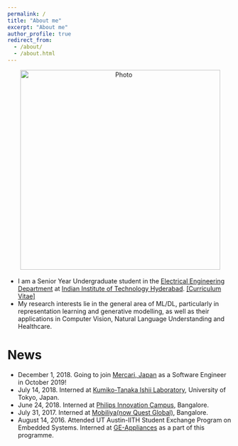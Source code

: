 ```yaml
---
permalink: /
title: "About me"
excerpt: "About me"
author_profile: true
redirect_from: 
  - /about/
  - /about.html
---
```


<p align="center">
  <img src="https://VamshiTeja.github.io/Images/VamshiTeja.jpg?raw=true" alt="Photo" style="width: 450px;"/> 
</p>

* I am a Senior Year Undergraduate student in the [Electrical Engineering Department](https://ee.iith.ac.in/) at [Indian Institute of Technology Hyderabad](https://www.iith.ac.in/). [[Curriculum Vitae]](http://VamshiTeja.github.io/files/VamshiTeja.pdf)
* My research interests lie in the general area of ML/DL, particularly in representation learning and generative modelling, as well as their applications in Computer Vision, Natural Language Understanding and Healthcare.


# News
* December 1, 2018. Going to join [Mercari, Japan](https://mercari.com/) as a Software Engineer in October 2019!
* July 14, 2018. Interned at [Kumiko-Tanaka Ishii Laboratory](http://www.cl.rcast.u-tokyo.ac.jp/Top.html), University of Tokyo, Japan.
* June 24, 2018. Interned at [Philips Innovation Campus](https://www.philips.co.in/a-w/about-philips/philips-innovation-center.html), Bangalore.
* July 31, 2017. Interned at [Mobiliya(now Quest Global)](https://www.mobiliya.com/), Bangalore. 
* August 14, 2016. Attended UT Austin-IITH Student Exchange Program on Embedded Systems. Interned at [GE-Appliances](https://www.geappliances.com/) as a part of this programme.
